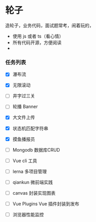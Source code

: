 # 轮子
造轮子，业务代码，面试题常考，闹着玩的，

* 使用 js 或者 ts（看心情）
* 所有代码开源，方便阅读
* 

### 任务列表

* [x] 瀑布流
* [x] 无限滚动
* [ ] 井字过三关
* [ ] 轮播 Banner
* [x] 大文件上传
* [x] 状态机匹配字符串
* [x] 摸鱼播报员
* [ ] Mongodb 数据库CRUD
* [ ] Vue cli 工具
* [ ] lerna 多项目管理
* [ ] qiankun 微前端实践
* [ ] canvas 封装实现图表
* [ ] Vue Plugins Vue 插件封装到发布
* [ ] 浏览器性能监控



